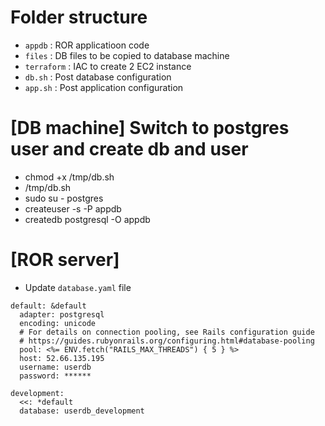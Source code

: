 # Folder structure
- `appdb`     : ROR applicatioon code
- `files`     : DB files to be copied to database machine
- `terraform` : IAC to create 2 EC2 instance
- `db.sh`     : Post database configuration
- `app.sh`    : Post application configuration


# [DB machine] Switch to postgres user and create db and user
- chmod +x /tmp/db.sh
- /tmp/db.sh
- sudo su - postgres
- createuser -s -P appdb
- createdb postgresql -O appdb

# [ROR server]
- Update `database.yaml` file
```
default: &default
  adapter: postgresql
  encoding: unicode
  # For details on connection pooling, see Rails configuration guide
  # https://guides.rubyonrails.org/configuring.html#database-pooling
  pool: <%= ENV.fetch("RAILS_MAX_THREADS") { 5 } %>
  host: 52.66.135.195
  username: userdb
  password: ******

development:
  <<: *default
  database: userdb_development
```



